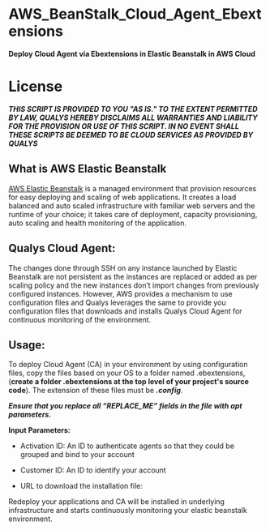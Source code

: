 # AWS_BeanStalk_Cloud_Agent_Ebextensions
**Deploy Cloud Agent via Ebextensions in Elastic Beanstalk in AWS Cloud**

# License
_**THIS SCRIPT IS PROVIDED TO YOU "AS IS."  TO THE EXTENT PERMITTED BY LAW, QUALYS HEREBY DISCLAIMS ALL WARRANTIES AND LIABILITY FOR THE PROVISION OR USE OF THIS SCRIPT.  IN NO EVENT SHALL THESE SCRIPTS BE DEEMED TO BE CLOUD SERVICES AS PROVIDED BY QUALYS**_


## What is AWS Elastic Beanstalk
[AWS Elastic Beanstalk](https://docs.aws.amazon.com/elastic-beanstalk/index.html) is a managed environment that provision resources for easy deploying and scaling
of web applications. It creates a load balanced and auto scaled infrastructure with familiar web servers
and the runtime of your choice; it takes care of deployment, capacity provisioning, auto scaling and
health monitoring of the application.

## Qualys Cloud Agent:
The changes done through SSH on any instance launched by Elastic Beanstalk are not persistent as the
instances are replaced or added as per scaling policy and the new instances don’t import changes from
previously configured instances. However, AWS provides a mechanism to use configuration files and
Qualys leverages the same to provide you configuration files that downloads and installs Qualys Cloud
Agent for continuous monitoring of the environment.

## Usage:
To deploy Cloud Agent (CA) in your environment by using configuration files, copy the files based on your OS 
to a folder named .ebextensions, (**create a folder .ebextensions at the top level of your project's source code**).
The extension of these files must be _**.config**_.

_**Ensure that you replace all “REPLACE_ME” fields in the file with apt parameters.**_

**Input Parameters:**

* Activation ID:
An ID to authenticate agents so that they could be grouped and bind to your account

* Customer ID:
An ID to identify your account

* URL to download the installation file: 

Redeploy your applications and CA will be installed in underlying infrastructure and starts continuously monitoring your elastic beanstalk environment.
